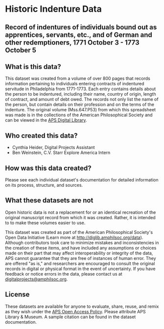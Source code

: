 # Historic Indenture Data
## Record of indentures of individuals bound out as apprentices, servants, etc., and of German and other redemptioners, 1771 October 3 - 1773 October 5

## What is this data?
This dataset was created from a volume of over 800 pages that records information pertaining to individuals entering contracts of indentured servitude in Philadelphia from 1771-1773. Each entry contains details about the person to be indentured, including their name, country of origin, length of contract, and amount of debt owed. The records not only list the name of the person, but contain details on their profession and on the terms of the indenture. The original volume (Mss.647.P53) from which this spreadsheet was made is in the collections of the American Philosophical Society and can be viewed in the <a href="https://diglib.amphilsoc.org/islandora/compound/record-indentures-individuals-bound-out-apprentices-servants-etc-and-german-and#page/1/mode/1up">APS Digital Library</a>.

## Who created this data?
* Cynthia Heider, Digital Projects Assistant
* Ben Weinstein, C.V. Starr Explore America Intern

## How was this data created?
Please see each individual dataset's documentation for detailed information on its process, structure, and sources.

## What these datasets are not
Open historic data is not a replacement for or an identical recreation of the original manuscript record from which it was created. Rather, it is intended to to make these volumes easier to use.

This dataset was created as part of the American Philosophical Society's Open Data Initiative (Learn more at http://diglib.amphilsoc.org/data).
Although contributors took care to minimize mistakes and inconsistencies in the creation of these items, and have included any assumptions or choices made on their part that may affect interoperability or integrity of the data, APS cannot guarantee that they are free of instances of human error. They are offered "as is," and researchers are encouraged to consult the original records in digital or physical format in the event of uncertainty. If you have feedback or notice errors in the data, please contact us at digitalprojects@amphilsoc.org.

## License
These datasets are available for anyone to evaluate, share, reuse, and remix as they wish under the <a href="https://www.amphilsoc.org/sites/default/files/2018-12/attachments/APS_oap_20181120.pdf">APS Open Access Policy</a>. Please attribute APS Library & Museum. A sample citation can be found in the dataset documentation.
